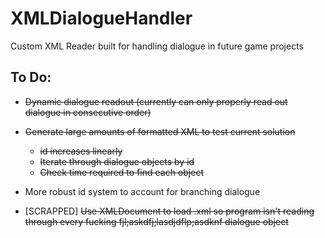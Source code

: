 # XMLDialogueHandler
Custom XML Reader built for handling dialogue in future game projects

## To Do:
- ~~Dynamic dialogue readout (currently can only properly read out dialogue in consecutive order)~~
- ~~Generate large amounts of formatted XML to test current solution~~
    - ~~id increases linearly~~
    - ~~Iterate through dialogue objects by id~~
    - ~~Check time required to find each object~~

- More robust id system to account for branching dialogue
- [SCRAPPED] ~~Use XMLDocument to load .xml so program isn't reading through every fucking fjl;askdfj;lasdjdflp;asdknf dialogue object~~